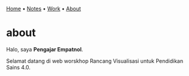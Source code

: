 [Home](README.md) &bull; [Notes](notes.md) &bull; [Work](docs/README.md) &bull; [About](about.md)

# about
Halo, saya **Pengajar Empatnol**.

Selamat datang di web worskhop Rancang Visualisasi untuk Pendidikan Sains 4.0.
